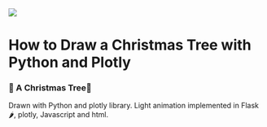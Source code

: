 <image src="static/xmas_tree_cover.png">

# How to Draw a Christmas Tree with Python and Plotly
### 🎄 A Christmas Tree🎄

Drawn with Python and plotly library. Light animation implemented in Flask 🌶, plotly, Javascript and html.
